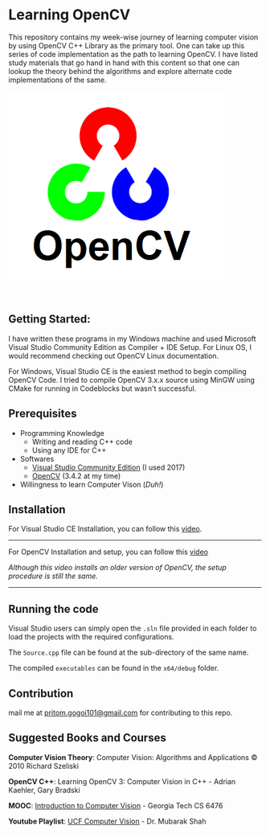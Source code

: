 # Learning OpenCV
This repository contains my week-wise journey of learning computer vision by using OpenCV C++ Library as the primary tool. One can take up this series of code implementation as the path to learning OpenCV. I have listed study materials that go hand in hand with this content so that one can lookup the theory behind the algorithms and explore alternate code implementations of the same.

![cv](cv.png)

<br>

## Getting Started:

I have written these programs in my Windows machine and used Microsoft Visual Studio Community Edition as Compiler + IDE Setup. For Linux OS, I would recommend checking out OpenCV Linux documentation. 

For Windows, Visual Studio CE is the easiest method to begin compiling OpenCV Code. I tried to compile OpenCV 3.x.x source using MinGW using CMake for running in Codeblocks but wasn't successful.

## Prerequisites

* Programming Knowledge
    * Writing and reading C++ code 
    * Using any IDE for C++
* Softwares
    * [Visual Studio Community Edition](https://visualstudio.microsoft.com/vs/community/) (I used 2017)
    * [OpenCV](https://opencv.org/releases.html) (3.4.2 at my time)
* Willingness to learn Computer Vison (*Duh!*)

## Installation

For Visual Studio CE Installation, you can follow this [video](https://youtu.be/7EHJafw3djk).

<hr>

For OpenCV Installation and setup, you can follow this [video](https://youtu.be/M-VHaLHC4XI)

*Although this video installs an older version of OpenCV, the setup procedure is still the same.*

<hr>

## Running the code

Visual Studio users can simply open the `.sln` file provided in each folder to load the projects with the required configurations.

The `Source.cpp` file can be found at the sub-directory of the same name.

The compiled `executables` can be found in the `x64/debug` folder.

## Contribution

mail me at pritom.gogoi101@gmail.com for contributing to this repo.

## Suggested Books and Courses
  
  **Computer Vision Theory**: Computer Vision: Algorithms and Applications © 2010 Richard Szeliski
  
  **OpenCV C++**: Learning OpenCV 3: Computer Vision in C++ - Adrian Kaehler, Gary Bradski
  
  
  **MOOC**: [Introduction to Computer Vision][1] - Georgia Tech CS 6476
  
  **Youtube Playlist**: [UCF Computer Vision][2] - Dr. Mubarak Shah
  
  [1]: https://in.udacity.com/course/introduction-to-computer-vision--ud810
  [2]: https://www.youtube.com/watch?v=715uLCHt4jE&list=PLd3hlSJsX_ImKP68wfKZJVIPTd8Ie5u-9
